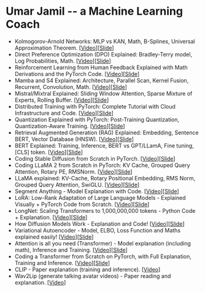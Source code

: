 
# Umar Jamil -- a Machine Learning Coach

 -  Kolmogorov-Arnold Networks: MLP vs KAN, Math, B-Splines, Universal Approximation Theorem. \[[Video](https://youtu.be/-PFIkkwWdnM)\]\[[Slide](https://github.com/hkproj/kan-notes)\]
 -  Direct Preference Optimization (DPO) Explained: Bradley-Terry model, Log Probabilities, Math. \[[Video](https://youtu.be/hvGa5Mba4c8)\]\[[Slide](https://github.com/hkproj/dpo-notes)\]
 -  Reinforcement Learning from Human Feedback Explained with Math Derivations and the PyTorch Code. \[[Video](https://youtu.be/qGyFrqc34yc)\]\[[Slide](https://github.com/hkproj/rlhf-ppo)\]
 -  Mamba and S4 Explained: Architecture, Parallel Scan, Kernel Fusion, Recurrent, Convolution, Math. \[[Video](https://youtu.be/8Q_tqwpTpVU)\]\[[Slide](https://github.com/hkproj/mamba-notes)\]
 -  Mistral/Mixtral Explained: Sliding Window Attention, Sparse Mixture of Experts, Rolling Buffer. \[[Video](https://youtu.be/UiX8K-xBUpE)\]\[[Slide](https://github.com/hkproj/mistral-llm-notes)\]
 -  Distributed Training with PyTorch: Complete Tutorial with Cloud Infrastructure and Code. \[[Video](https://youtu.be/toUSzwR0EV8)\]\[[Slide](https://github.com/hkproj/pytorch-transformer-distributed)\]
 -  Quantization Explained with PyTorch: Post-Training Quantization, Quantization-Aware Training. \[[Video](https://youtu.be/0VdNflU08yA)\]\[[Slide](https://github.com/hkproj/quantization-notes)\]
 -  Retrieval Augmented Generation (RAG) Explained: Embedding, Sentence BERT, Vector Database (HNSW). \[[Video](https://youtu.be/rhZgXNdhWDY)\]\[[Slide](https://github.com/hkproj/retrieval-augmented-generation-notes)\]
 -  BERT Explained: Training, Inference, BERT vs GPT/LLamA, Fine tuning, \[CLS\] token. \[[Video](https://youtu.be/90mGPxR2GgY)\]\[[Slide](https://github.com/hkproj/bert-from-scratch)\]
 -  Coding Stable Diffusion from Scratch in PyTorch. \[[Video](https://youtu.be/ZBKpAp_6TGI)\]\[[Slide](https://github.com/hkproj/pytorch-stable-diffusion)\]
 -  Coding LLaMA 2 from Scratch in PyTorch: KV Cache, Grouped Query Attention, Rotary PE, RMSNorm. \[[Video](https://youtu.be/oM4VmoabDAI)\]\[[Slide](https://github.com/hkproj/pytorch-llama)\]
 -  LLaMA explained: KV-Cache, Rotary Positional Embedding, RMS Norm, Grouped Query Attention, SwiGLU. \[[Video](https://youtu.be/Mn_9W1nCFLo)\]\[[Slide](https://github.com/hkproj/pytorch-llama-notes)\]
 -  Segment Anything - Model Explanation with Code. \[[Video](https://youtu.be/Mn_9W1nCFLo)\]\[[Slide](https://github.com/hkproj/segment-anything-slides)\]
 -  LoRA: Low-Rank Adaptation of Large Language Models - Explained Visually + PyTorch Code from Scratch. \[[Video](https://youtu.be/PXWYUTMt-AU)\]\[[Slide](https://github.com/hkproj/pytorch-lora)\]
 -  LongNet: Scaling Transformers to 1,000,000,000 tokens - Python Code + Explanation. \[[Video](https://youtu.be/nC2nU9j9DVQ)\]\[[Slide](https://github.com/hkproj/python-longnet)\]
 -  How Diffusion Models Work - Explanation and Code! \[[Video](https://youtu.be/I1sPXkm2NH4)\]\[[Slide](https://github.com/hkproj/pytorch-ddpm)\]
 -  Variational Autoencoder - Model, ELBO, Loss Function and Maths explained easily! \[[Video](https://youtu.be/iwEzwTTalbg)\]\[[Slide](https://github.com/hkproj/vae-from-scratch-notes)\]
 -  Attention is all you need (Transformer) - Model explanation (including math), Inference and Training. \[[Video](https://youtu.be/bCz4OMemCcA)\]\[[Slide](https://github.com/hkproj/transformer-from-scratch-notes)\]
 -  Coding a Transformer from Scratch on PyTorch, with Full Explanation, Training and Inference. \[[Video](https://youtu.be/ISNdQcPhsts)\]\[[Slide](https://github.com/hkproj/pytorch-transformer)\]
 -  CLIP - Paper explanation (training and inference). \[[Video](https://youtu.be/L3BTG8ETY_Y)\]
 -  Wav2Lip (generate talking avatar videos) - Paper reading and explanation. \[[Video](https://youtu.be/n9ILOE2kyB0)\]

<!--
  vim:  ft=markdown ic noet norl wrap sw-8 ts=8 sts=4:
  -->
